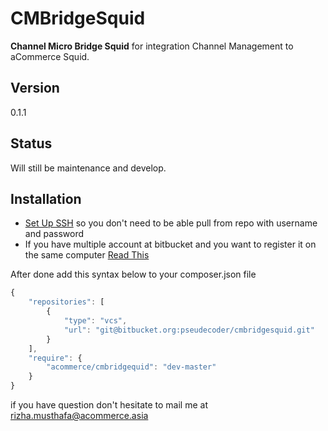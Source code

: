 CMBridgeSquid
=============

**Channel Micro Bridge Squid** for integration Channel Management to aCommerce Squid.

Version
---------
0.1.1

Status
-------
Will still be maintenance and develop.

Installation
-------------
 - [Set Up SSH][stupgitssh] so you don't need to be able pull from repo with username and password
 - If you have multiple account at bitbucket and you want to register it on the same computer [Read This][multiacc]

After done add this syntax below to your composer.json file

```javascript
{
	"repositories": [
		{
			"type": "vcs",
			"url": "git@bitbucket.org:pseudecoder/cmbridgesquid.git"
		}
	],
	"require": {
        "acommerce/cmbridgequid": "dev-master"
    }
}
```


if you have question don't hesitate to mail me at <rizha.musthafa@acommerce.asia>


[stupgitssh]: <https://confluence.atlassian.com/bitbucket/set-up-ssh-for-git-728138079.html>
[multiacc]: <https://confluence.atlassian.com/bitbucket/configure-multiple-ssh-identities-for-gitbash-mac-osx-linux-271943168.html>